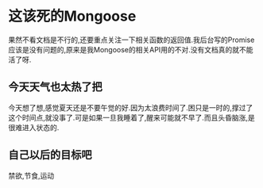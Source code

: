 # 这该死的Mongoose

果然不看文档是不行的,还要重点关注一下相关函数的返回值.我后台写的Promise应该是没有问题的,原来是我Mongoose的相关API用的不对.没有文档真的就不能活了呀.

## 今天天气也太热了把

今天想了想,感觉夏天还是不要午觉的好.因为太浪费时间了.困只是一时的,撑过了这个时间点,就没事了.可是如果一旦我睡着了,醒来可能就不早了.而且头昏脑涨,是很难进入状态的.

## 自己以后的目标吧

禁欲,节食,运动

